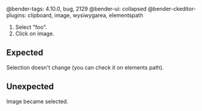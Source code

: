 @bender-tags: 4.10.0, bug, 2129
@bender-ui: collapsed
@bender-ckeditor-plugins: clipboard, image, wysiwygarea, elementspath

1. Select "foo".
2. Click on image.

## Expected

Selection doesn't change (you can check it on elements path).

## Unexpected

Image became selected.
